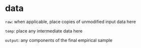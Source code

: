 # data

`raw`: when applicable, place copies of unmodified input data here

`temp`: place any intermediate data here 

`output`: any components of the final empirical sample
